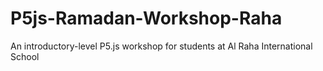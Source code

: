# P5js-Ramadan-Workshop-Raha
An introductory-level P5.js workshop for students at Al Raha International School
